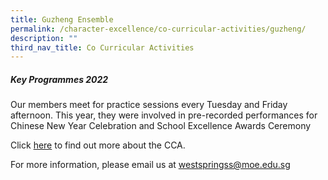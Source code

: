 ```yaml
---
title: Guzheng Ensemble
permalink: /character-excellence/co-curricular-activities/guzheng/
description: ""
third_nav_title: Co Curricular Activities
---
```

##### **Key Programmes 2022**

Our members meet for practice sessions every Tuesday and Friday afternoon. This year, they were involved in pre-recorded performances for Chinese New Year Celebration and School Excellence Awards Ceremony 

Click <a href="https://youtu.be/xvI44fyksL0" target="_blank">here</a> to find out more about the CCA.

For more information, please email us at [westspringss@moe.edu.sg](westspringss@moe.edu.sg)